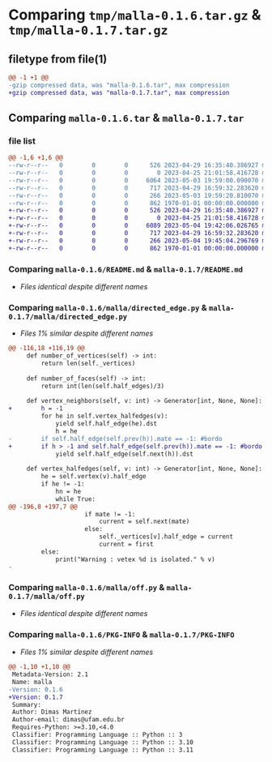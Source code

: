 # Comparing `tmp/malla-0.1.6.tar.gz` & `tmp/malla-0.1.7.tar.gz`

## filetype from file(1)

```diff
@@ -1 +1 @@
-gzip compressed data, was "malla-0.1.6.tar", max compression
+gzip compressed data, was "malla-0.1.7.tar", max compression
```

## Comparing `malla-0.1.6.tar` & `malla-0.1.7.tar`

### file list

```diff
@@ -1,6 +1,6 @@
--rw-r--r--   0        0        0      526 2023-04-29 16:35:40.386927 malla-0.1.6/README.md
--rw-r--r--   0        0        0        0 2023-04-25 21:01:58.416728 malla-0.1.6/malla/__init__.py
--rw-r--r--   0        0        0     6064 2023-05-03 19:59:00.090070 malla-0.1.6/malla/directed_edge.py
--rw-r--r--   0        0        0      717 2023-04-29 16:59:32.283620 malla-0.1.6/malla/off.py
--rw-r--r--   0        0        0      266 2023-05-03 19:59:20.810070 malla-0.1.6/pyproject.toml
--rw-r--r--   0        0        0      862 1970-01-01 00:00:00.000000 malla-0.1.6/PKG-INFO
+-rw-r--r--   0        0        0      526 2023-04-29 16:35:40.386927 malla-0.1.7/README.md
+-rw-r--r--   0        0        0        0 2023-04-25 21:01:58.416728 malla-0.1.7/malla/__init__.py
+-rw-r--r--   0        0        0     6089 2023-05-04 19:42:06.026765 malla-0.1.7/malla/directed_edge.py
+-rw-r--r--   0        0        0      717 2023-04-29 16:59:32.283620 malla-0.1.7/malla/off.py
+-rw-r--r--   0        0        0      266 2023-05-04 19:45:04.296769 malla-0.1.7/pyproject.toml
+-rw-r--r--   0        0        0      862 1970-01-01 00:00:00.000000 malla-0.1.7/PKG-INFO
```

### Comparing `malla-0.1.6/README.md` & `malla-0.1.7/README.md`

 * *Files identical despite different names*

### Comparing `malla-0.1.6/malla/directed_edge.py` & `malla-0.1.7/malla/directed_edge.py`

 * *Files 1% similar despite different names*

```diff
@@ -116,18 +116,19 @@
     def number_of_vertices(self) -> int:
         return len(self._vertices)
 
     def number_of_faces(self) -> int:
         return int(len(self.half_edges)/3)
 
     def vertex_neighbors(self, v: int) -> Generator[int, None, None]:
+        h = -1
         for he in self.vertex_halfedges(v):
             yield self.half_edge(he).dst
             h = he
-        if self.half_edge(self.prev(h)).mate == -1: #bordo
+        if h > -1 and self.half_edge(self.prev(h)).mate == -1: #bordo
             yield self.half_edge(self.next(h)).dst
 
     def vertex_halfedges(self, v: int) -> Generator[int, None, None]:
         he = self.vertex(v).half_edge
         if he != -1:
             hn = he
             while True:
@@ -196,8 +197,7 @@
                     if mate != -1:
                         current = self.next(mate)
                     else:
                         self._vertices[v].half_edge = current
                         current = first
         else:
             print("Warning : vetex %d is isolated." % v)
-
```

### Comparing `malla-0.1.6/malla/off.py` & `malla-0.1.7/malla/off.py`

 * *Files identical despite different names*

### Comparing `malla-0.1.6/PKG-INFO` & `malla-0.1.7/PKG-INFO`

 * *Files 1% similar despite different names*

```diff
@@ -1,10 +1,10 @@
 Metadata-Version: 2.1
 Name: malla
-Version: 0.1.6
+Version: 0.1.7
 Summary: 
 Author: Dimas Martínez
 Author-email: dimas@ufam.edu.br
 Requires-Python: >=3.10,<4.0
 Classifier: Programming Language :: Python :: 3
 Classifier: Programming Language :: Python :: 3.10
 Classifier: Programming Language :: Python :: 3.11
```

